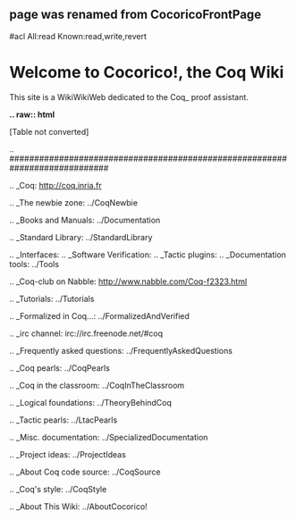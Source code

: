 ## page was renamed from CocoricoFrontPage
#acl All:read Known:read,write,revert

Welcome to Cocorico!, the Coq Wiki
==================================

This site is a WikiWikiWeb dedicated to the Coq_ proof assistant.

<strong class="highlight">.. raw:: html

</strong>[Table not converted]

.. ############################################################################

.. _Coq: http://coq.inria.fr

.. _The newbie zone: ../CoqNewbie

.. _Books and Manuals: ../Documentation

.. _Standard Library: ../StandardLibrary

.. _Interfaces:
.. _Software Verification:
.. _Tactic plugins:
.. _Documentation tools: ../Tools

.. _Coq-club on Nabble: http://www.nabble.com/Coq-f2323.html

.. _Tutorials: ../Tutorials

.. _Formalized in Coq...: ../FormalizedAndVerified

.. _irc channel: irc://irc.freenode.net/#coq

.. _Frequently asked questions: ../FrequentlyAskedQuestions

.. _Coq pearls: ../CoqPearls

.. _Coq in the classroom: ../CoqInTheClassroom

.. _Logical foundations: ../TheoryBehindCoq

.. _Tactic pearls: ../LtacPearls

.. _Misc. documentation: ../SpecializedDocumentation

.. _Project ideas: ../ProjectIdeas

.. _About Coq code source: ../CoqSource

.. _Coq's style: ../CoqStyle

.. _About This Wiki: ../AboutCocorico!

